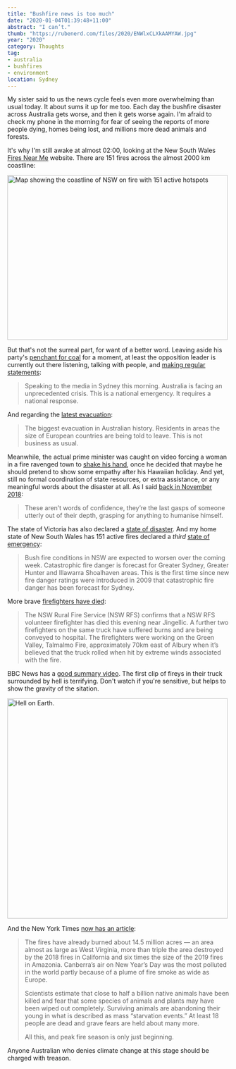 ```yaml
---
title: "Bushfire news is too much"
date: "2020-01-04T01:39:48+11:00"
abstract: "I can’t."
thumb: "https://rubenerd.com/files/2020/ENWlxCLXkAAMYAW.jpg"
year: "2020"
category: Thoughts
tag:
- australia
- bushfires
- environment
location: Sydney
---
```

My sister said to us the news cycle feels even more overwhelming than usual today. It about sums it up for me too. Each day the bushfire disaster across Australia gets worse, and then it gets worse again. I'm afraid to check my phone in the morning for fear of seeing the reports of more people dying, homes being lost, and millions more dead animals and forests.

It's why I'm still awake at almost 02:00, looking at the New South Wales [Fires Near Me](https://www.rfs.nsw.gov.au/fire-information/fires-near-me) website. There are 151 fires across the almost 2000 km coastline:

<p><img src="https://rubenerd.com/files/2020/2020fires-map.png" alt="Map showing the coastline of NSW on fire with 151 active hotspots" style="width:500px; height:374px;" /></p>

But that's not the surreal part, for want of a better word. Leaving aside his party's [penchant for coal](https://www.afr.com/politics/federal/labor-mps-back-albanese-s-coal-export-embrace-20191209-p53i2k) for a moment, at least the opposition leader is currently out there listening, talking with people, and [making regular statements](https://twitter.com/AlboMP/status/1212881418998538240):

> Speaking to the media in Sydney this morning. Australia is facing an unprecedented crisis. This is a national emergency. It requires a national response.

And regarding the [latest evacuation](https://twitter.com/AlboMP/status/1212973566292979712):

> The biggest evacuation in Australian history. Residents in areas the size of European countries are being told to leave. This is not business as usual.

Meanwhile, the actual prime minister was caught on video forcing a woman in a fire ravenged town to [shake his hand](https://www.pedestrian.tv/news/scott-morrison-heckled-forced-handshake-cobargo/), once he decided that maybe he should pretend to show some empathy after his Hawaiian holiday. And yet, still no formal coordination of state resources, or extra assistance, or any meaningful words about the disaster at all. As I said [back in November 2018](https://rubenerd.com/australian-prime-minister-taylor-swift/):

> These aren’t words of confidence, they’re the last gasps of someone utterly out of their depth, grasping for anything to humanise himself.

The state of Victoria has also declared a [state of disaster](https://www.theage.com.au/national/victoria/state-of-disaster-declared-in-face-of-unprecedented-fire-danger-20200102-p53ogn.html). And my home state of New South Wales has 151 active fires declared a *third* [state of emergency](https://www.nsw.gov.au/news-and-events/news/state-of-emergency-declared-for-nsw/):

> Bush fire conditions in NSW are expected to worsen over the coming week. Catastrophic fire danger is forecast for Greater Sydney, Greater Hunter and Illawarra Shoalhaven areas. This is the first time since new fire danger ratings were introduced in 2009 that catastrophic fire danger has been forecast for Sydney.

More brave [firefighters have died](https://www.rfs.nsw.gov.au/news-and-media/media-releases/nsw-rfs-statement2):

> The NSW Rural Fire Service (NSW RFS) confirms that a NSW RFS volunteer firefighter has died this evening near Jingellic. A further two firefighters on the same truck have suffered burns and are being conveyed to hospital. The firefighters were working on the Green Valley, Talmalmo Fire, approximately 70km east of Albury when it’s believed that the truck rolled when hit by extreme winds associated with the fire.

BBC News has a [good summary video](https://www.youtube.com/watch?v=Iaxc2RuRnCQ). The first clip of fireys in their truck surrounded by hell is terrifying. Don't watch if you're sensitive, but helps to show the gravity of the sitation.

<p><img src="https://rubenerd.com/files/2020/ENWlxCLXkAAMYAW.jpg" alt="Hell on Earth." style="width:500px" /></p>

And the New York Times [now has an article](https://www.nytimes.com/2020/01/03/opinion/australia-fires-climate-change.html):

> The fires have already burned about 14.5 million acres — an area almost as large as West Virginia, more than triple the area destroyed by the 2018 fires in California and six times the size of the 2019 fires in Amazonia. Canberra’s air on New Year’s Day was the most polluted in the world partly because of a plume of fire smoke as wide as Europe.
> 
> Scientists estimate that close to half a billion native animals have been killed and fear that some species of animals and plants may have been wiped out completely. Surviving animals are abandoning their young in what is described as mass “starvation events.” At least 18 people are dead and grave fears are held about many more.
> 
> All this, and peak fire season is only just beginning.

Anyone Australian who denies climate change at this stage should be charged with treason.

